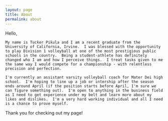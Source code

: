 ```yaml
---
layout: page
title: About
permalink: about
---
```


Hello,

 	My name is Tucker Pikula and I am a recent graduate from the University of California, Irvine.  I was blessed with the opportunity to play Division 1 volleyball at one of the most prestigious public schools in the country.  Being a student-athlete has definitely changed who I am and how I perceive things.  I treat tasks given to me the same way I would compete for a championship - with relentless precision and perfection.
  
    I'm currently an assistant varsity volleyball coach for Mater Dei high school.  I'm hoping to line up a job or intership after the season ends around April (if the position starts before April, I'm sure we can figure something out).  I'm open to anything in the business field as I need to get experience under my belt and learn more about my likes and dislikes.  I'm a very hard working individual and all I need is a chance to prove myself.
  
Thank you for checking out my page!
